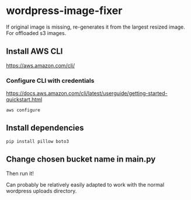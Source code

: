 # wordpress-image-fixer
If original image is missing, re-generates it from the largest resized image.  For offloaded s3 images.

## Install AWS CLI
https://aws.amazon.com/cli/

### Configure CLI with credentials
https://docs.aws.amazon.com/cli/latest/userguide/getting-started-quickstart.html
```
aws configure
```

## Install dependencies

```
pip install pillow boto3
```

## Change chosen bucket name in main.py

Then run it!

Can probably be relatively easily adapted to work with the normal wordpress uploads directory.

